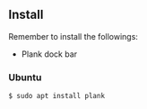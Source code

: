 ## Install

Remember to install the followings:

+ Plank dock bar




### Ubuntu

```
$ sudo apt install plank
```

